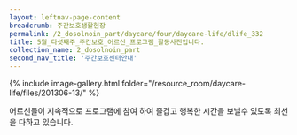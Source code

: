 ```yaml
--- 
layout: leftnav-page-content 
breadcrumb: 주간보호생활현장 
permalink: /2_dosolnoin_part/daycare/four/daycare-life/dlife_332
title: 5월_다섯째주_주간보호_어르신_프로그램_활동사진입니다.
collection_name: 2_dosolnoin_part
second_nav_title: '주간보호센터안내' 
---
```

{% include image-gallery.html folder="/resource_room/daycare-life/files/201306-13/" %}










어르신들이 지속적으로 프로그램에 참여 하여 즐겁고 행복한 
시간을 보낼수 있도록 최선을 다하고 있습니다.